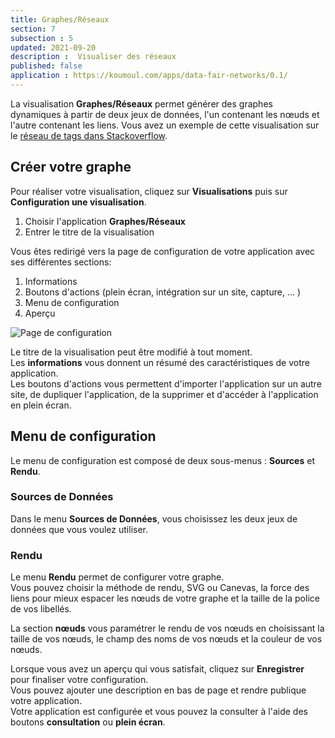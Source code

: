 ```yaml
---
title: Graphes/Réseaux
section: 7
subsection : 5
updated: 2021-09-20
description :  Visualiser des réseaux
published: false
application : https://koumoul.com/apps/data-fair-networks/0.1/
---
```


La visualisation **Graphes/Réseaux** permet générer des graphes dynamiques à partir de deux jeux de données, l'un contenant les nœuds et l'autre contenant les liens. Vous avez un exemple de cette visualisation sur le [réseau de tags dans Stackoverflow](https://opendata.koumoul.com/reuses/reseau-de-tags-dans-stackoverflow).

## Créer votre graphe

Pour réaliser votre visualisation, cliquez sur **Visualisations** puis sur **Configuration une visualisation**.

1. Choisir l'application **Graphes/Réseaux**
2. Entrer le titre de la visualisation

<p>
</p>

Vous êtes redirigé vers la page de configuration de votre application avec ses différentes sections:

1. Informations
2. Boutons d'actions (plein écran, intégration sur un site, capture, ... )
3. Menu de configuration
4. Aperçu

![Page de configuration](./images/user-guide/graphes-config.jpg)

Le titre de la visualisation peut être modifié à tout moment.  
Les **informations** vous donnent un résumé des caractéristiques de votre application.  
Les boutons d'actions vous permettent d'importer l'application sur un autre site, de dupliquer l'application, de la supprimer et d'accéder à l'application en plein écran.

## Menu de configuration
Le menu de configuration est composé de deux sous-menus : **Sources** et **Rendu**.

### Sources de Données

Dans le menu **Sources de Données**, vous choisissez les deux jeux de données que vous voulez utiliser.  

### Rendu

Le menu **Rendu** permet de configurer votre graphe.  
Vous pouvez choisir la méthode de rendu, SVG ou Canevas, la force des liens pour mieux espacer les nœuds de votre graphe et la taille de la police de vos libellés.  

La section **nœuds** vous paramétrer le rendu de vos nœuds en choisissant la taille de vos nœuds, le champ des noms de vos nœuds et la couleur de vos nœuds.  

Lorsque vous avez un aperçu qui vous satisfait, cliquez sur **Enregistrer** pour finaliser votre configuration.  
Vous pouvez ajouter une description en bas de page et rendre publique votre application.  
Votre application est configurée et vous pouvez la consulter à l'aide des boutons **consultation** ou **plein écran**.
